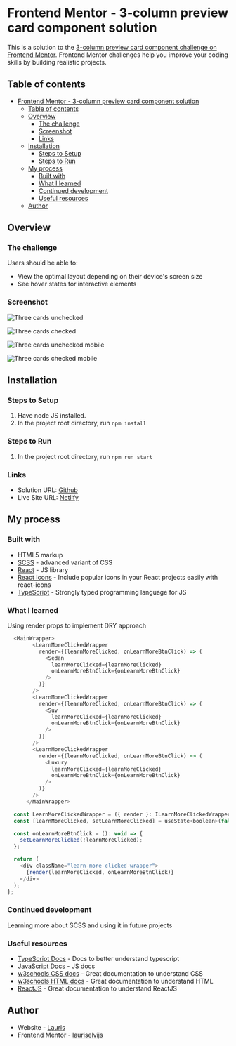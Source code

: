 # Frontend Mentor - 3-column preview card component solution

This is a solution to the [3-column preview card component challenge on Frontend Mentor](https://www.frontendmentor.io/challenges/3column-preview-card-component-pH92eAR2-). Frontend Mentor challenges help you improve your coding skills by building realistic projects.

## Table of contents

- [Frontend Mentor - 3-column preview card component solution](#frontend-mentor---3-column-preview-card-component-solution)
  - [Table of contents](#table-of-contents)
  - [Overview](#overview)
    - [The challenge](#the-challenge)
    - [Screenshot](#screenshot)
    - [Links](#links)
  - [Installation](#installation)
    - [Steps to Setup](#steps-to-setup)
    - [Steps to Run](#steps-to-run)
  - [My process](#my-process)
    - [Built with](#built-with)
    - [What I learned](#what-i-learned)
    - [Continued development](#continued-development)
    - [Useful resources](#useful-resources)
  - [Author](#author)

## Overview

### The challenge

Users should be able to:

- View the optimal layout depending on their device's screen size
- See hover states for interactive elements

### Screenshot

![Three cards unchecked](https://user-images.githubusercontent.com/85683069/163214826-346b61a0-521e-42b3-8dca-9da5cc873795.png)

![Three cards checked](https://user-images.githubusercontent.com/85683069/163214824-71144aaf-c178-4df9-b5dd-63a1c48f30f7.png)

![Three cards unchecked mobile](https://user-images.githubusercontent.com/85683069/163214818-e470d051-a5bf-41d0-83ae-d47cf6bf49ae.png)

![Three cards checked mobile](https://user-images.githubusercontent.com/85683069/163214822-869c4ca0-099c-48b5-aef1-888b77b9a416.png)

## Installation

### Steps to Setup

1. Have node JS installed.
2. In the project root directory, run <code>npm install</code>

### Steps to Run

1. In the project root directory, run <code>npm run start</code>

### Links

- Solution URL: [Github](https://github.com/lauriselvijs/3-column-preview-card-component)
- Live Site URL: [Netlify](https://b81b96-3-column-preview-card-component.netlify.app/)

## My process

### Built with

- HTML5 markup
- [SCSS](https://sass-lang.com/) - advanced variant of CSS
- [React](https://reactjs.org/) - JS library
- [React Icons](https://react-icons.github.io/react-icons/) - Include popular icons in your React projects easily with react-icons
- [TypeScript](https://www.typescriptlang.org/) - Strongly typed programming language for JS

### What I learned

Using render props to implement DRY approach

```js
  <MainWrapper>
        <LearnMoreClickedWrapper
          render={(learnMoreClicked, onLearnMoreBtnClick) => (
            <Sedan
              learnMoreClicked={learnMoreClicked}
              onLearnMoreBtnClick={onLearnMoreBtnClick}
            />
          )}
        />
        <LearnMoreClickedWrapper
          render={(learnMoreClicked, onLearnMoreBtnClick) => (
            <Suv
              learnMoreClicked={learnMoreClicked}
              onLearnMoreBtnClick={onLearnMoreBtnClick}
            />
          )}
        />
        <LearnMoreClickedWrapper
          render={(learnMoreClicked, onLearnMoreBtnClick) => (
            <Luxury
              learnMoreClicked={learnMoreClicked}
              onLearnMoreBtnClick={onLearnMoreBtnClick}
            />
          )}
        />
      </MainWrapper>
```

```js
  const LearnMoreClickedWrapper = ({ render }: ILearnMoreClickedWrapper) => {
  const [learnMoreClicked, setLearnMoreClicked] = useState<boolean>(false);

  const onLearnMoreBtnClick = (): void => {
    setLearnMoreClicked(!learnMoreClicked);
  };

  return (
    <div className="learn-more-clicked-wrapper">
      {render(learnMoreClicked, onLearnMoreBtnClick)}
    </div>
  );
};
```


### Continued development

Learning more about SCSS and using it in future projects

### Useful resources

- [TypeScript Docs](https://www.typescriptlang.org/docs/) - Docs to better understand typescript
- [JavaScript Docs](https://developer.mozilla.org/en-US/docs/Web/JavaScript) - JS docs
- [w3schools CSS docs](https://www.w3schools.com/css/default.asp) - Great documentation to understand CSS
- [w3schools HTML docs](https://www.w3schools.com/html/default.asp) - Great documentation to understand HTML
- [ReactJS](https://reactjs.org/docs/getting-started.html) - Great documentation to understand ReactJS

## Author

- Website - [Lauris](https://b2cf56-portfolio.netlify.app/projects)
- Frontend Mentor - [lauriselvijs](https://www.frontendmentor.io/profile/lauriselvijs)

